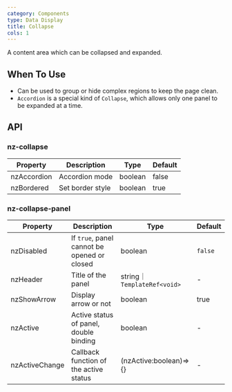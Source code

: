 ```yaml
---
category: Components
type: Data Display
title: Collapse
cols: 1
---
```


A content area which can be collapsed and expanded.

## When To Use

- Can be used to group or hide complex regions to keep the page clean.
- `Accordion` is a special kind of `Collapse`, which allows only one panel to be expanded at a time.

## API

### nz-collapse

| Property | Description | Type | Default |
| -------- | ----------- | ---- | ------- |
| nzAccordion | Accordion mode | boolean | false|
| nzBordered | Set border style | boolean | true |

### nz-collapse-panel

| Property | Description | Type | Default |
| -------- | ----------- | ---- | ------- |
| nzDisabled | If `true`, panel cannot be opened or closed | boolean | `false` |
| nzHeader | Title of the panel | string｜ `TemplateRef<void>` | - |
| nzShowArrow | Display arrow or not | boolean | true |
| nzActive | Active status of panel, double binding | boolean | - |
| nzActiveChange | Callback function of the active status | (nzActive:boolean)=>{} | - |
